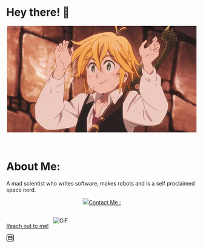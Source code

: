 # Hey there! 👋

<div align="center">
<img hight="200" width="500" alt="GIF" align="center" src="https://github.com/deltaonealpha/deltaonealpha/blob/main/208593.gif">
</div>
</br>
</br>

# About Me:
A mad scientist who writes software, makes robots and is a self proclaimed space nerd.

<p align="center" >  
  <a href="https://github.com/anuraghazra/github-readme-stats"> 
<img  src="https://github-readme-stats.vercel.app/api?username=deltaonealpha&show_icons=true&theme=tokyonight/>
  </a>
  </p>

# Contact Me :

<p>
 </br>
<img hight="270" width="380" align="right" alt="GIF" src="https://github.com/deltaonealpha/deltaonealpha/blob/main/93195.gif">

Reach out to me! 

<a href="mailto:balaji.pranav@outlook.in">
 <img align="left" alt="Outlook" width="20" hight="20" src="https://github.com/deltaonealpha/deltaonealpha/blob/main/download.jpg" /> 
</a>
</br>
</br>
</br>
 </p>
 
